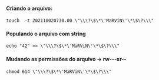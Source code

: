  #### Criando o arquivo:
 `touch  -t 202110020730.00 \"\\\?\$\*\'MaRViN\'\*\$\?\\\"`

 #### Populando o arquivo com string
 `echo "42" >> \"\\\?\$\*\'MaRViN\'\*\$\?\\\"`

 #### Mudando as permissões do arquivo -> rw---xr--
`chmod 614 \"\\\?\$\*\'MaRViN\'\*\$\?\\\"`